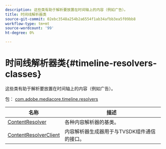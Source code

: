 ```yaml
---
description: 这些类有助于解析要放置在时间轴上的内容（例如广告）。
title: 时间线解析器类
source-git-commit: 02ebc3548a254b2a6554f1ab34afbb3ea5f09bb8
workflow-type: tm+mt
source-wordcount: '99'
ht-degree: 0%

---
```


# 时间线解析器类{#timeline-resolvers-classes}

这些类有助于解析要放置在时间轴上的内容（例如广告）。

包： [com.adobe.mediacore.timeline.resolvers](https://help.adobe.com/en_US/primetime/api/psdk/asdoc-dhls_1.4/com/adobe/mediacore/timeline/resolvers/package-detail.html)

| 名称 | 描述 |
|---|---|
| [ContentResolver](https://help.adobe.com/en_US/primetime/api/psdk/asdoc-dhls_1.4/com/adobe/mediacore/timeline/resolvers/ContentResolver.html) | 各种内容解析器的基类。 |
| [ContentResolverClient](https://help.adobe.com/en_US/primetime/api/psdk/asdoc-dhls_1.4/com/adobe/mediacore/timeline/resolvers/ContentResolverClient.html) | 内容解析器生成器用于与TVSDK组件通信的接口。 |
